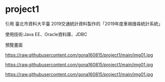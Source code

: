 # project1
引用 臺北市資料大平臺 2019交通統計資料製作的「2019年度車禍搜尋統計系統」

使用技術:Java EE、Oracle資料庫、JDBC

預覽畫面

https://raw.githubusercontent.com/gona160815/project1/main/img01.jpg

https://raw.githubusercontent.com/gona160815/project1/main/img01.jpg

https://raw.githubusercontent.com/gona160815/project1/main/img01.jpg



